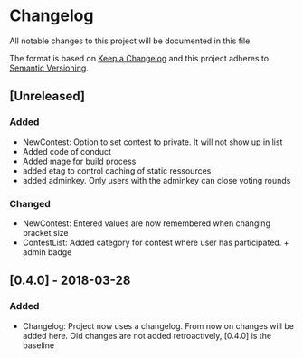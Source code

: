 # Changelog
All notable changes to this project will be documented in this file.

The format is based on [Keep a Changelog](http://keepachangelog.com/en/1.0.0/)
and this project adheres to [Semantic Versioning](http://semver.org/spec/v2.0.0.html).

## [Unreleased]
### Added 
- NewContest: Option to set contest to private. It will not show up in list
- Added code of conduct
- Added mage for build process
- added etag to control caching of static ressources
- added adminkey. Only users with the adminkey can close voting rounds

### Changed
- NewContest: Entered values are now remembered when changing bracket size
- ContestList: Added category for contest where user has participated. + admin badge

## [0.4.0] - 2018-03-28
### Added
- Changelog: Project now uses a changelog. From now on changes will be added here. Old changes are not added retroactively, [0.4.0] is the baseline
